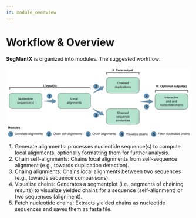 ```yaml
---
id: module_overview
---
```


# Workflow & Overview

**SegMantX** is organized into modules. The suggested workflow:

<p align="center">
  <img src="img/workflow.png" alt="Workflow" width="500" height="auto">
</p>

1. Generate alignments: processes nucleotide sequence(s) to compute local alignments, optionally formatting them for further analysis. 
2. Chain self-alignments: Chains local alignments from self-sequence alignment (e.g., towards duplication detection).
3. Chaing alignments: Chains local alignments between two sequences (e.g., towards sequence comparisons).
4. Visualize chains: Generates a segmentplot (i.e., segments of chaining results) to visualize yielded chains for a sequence (self-alignment) or two sequences (alignment).
5. Fetch nucleotide chains: Extracts yielded chains as nucleotide sequences and saves them as fasta file.
